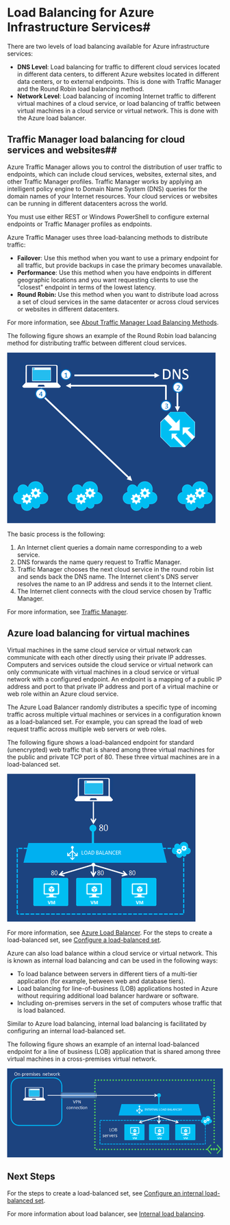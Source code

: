 <properties 
	pageTitle="Load Balancing for Azure Infrastructure Services" 
	description="Describes the two different types of load balancing supported by Azure: Load balancer for cloud services and Azure Traffic Manager for client traffic." 
	services="virtual-machines" 
	documentationCenter="" 
	authors="joaoma" 
	manager="adinah" 
	editor=""/>

<tags 
	ms.service="virtual-machines" 
	ms.workload="infrastructure-services" 
	ms.tgt_pltfrm="na" 
	ms.devlang="na" 
	ms.topic="article" 
	ms.date="06/16/2015" 
	ms.author="joaoma"/>


# Load Balancing for Azure Infrastructure Services#

There are two levels of load balancing available for Azure infrastructure services:

- **DNS Level**:  Load balancing for traffic to different cloud services located in different data centers, to different Azure websites located in different data centers, or to external endpoints. This is done with Traffic Manager and the Round Robin load balancing method.
- **Network Level**:  Load balancing of incoming Internet traffic to different virtual machines of a cloud service, or load balancing of traffic between virtual machines in a cloud service or virtual network. This is done with the Azure load balancer.

## Traffic Manager load balancing for cloud services and websites##

Azure Traffic Manager allows you to control the distribution of user traffic to endpoints, which can include cloud services, websites, external sites, and other Traffic Manager profiles. Traffic Manager works by applying an intelligent policy engine to Domain Name System (DNS) queries for the domain names of your Internet resources. Your cloud services or websites can be running in different datacenters across the world. 

You must use either REST or Windows PowerShell to configure external endpoints or Traffic Manager profiles as endpoints. 

Azure Traffic Manager uses three load-balancing methods to distribute traffic:

- **Failover**:  Use this method when you want to use a primary endpoint for all traffic, but provide backups in case the primary becomes unavailable.
- **Performance**:  Use this method when you have endpoints in different geographic locations and you want requesting clients to use the "closest" endpoint in terms of the lowest latency.
- **Round Robin:**  Use this method when you want to distribute load across a set of cloud services in the same datacenter or across cloud services or websites in different datacenters.

For more information, see [About Traffic Manager Load Balancing Methods](../traffic-manager/traffic-manager-load-balancing-methods.md).

The following figure shows an example of the Round Robin load balancing method for distributing traffic between different cloud services.

![loadbalancing](./media/virtual-machines-load-balance/TMSummary.png)

The basic process is the following:

1.	An Internet client queries a domain name corresponding to a web service.
2.	DNS forwards the name query request to Traffic Manager.
3.	Traffic Manager chooses the next cloud service in the round robin list and sends back the DNS name. The Internet client's DNS server resolves the name to an IP address and sends it to the Internet client.
4.	The Internet client connects with the cloud service chosen by Traffic Manager.

For more information, see [Traffic Manager](../traffic-manager/traffic-manager-overview.md).

## Azure load balancing for virtual machines ##

Virtual machines in the same cloud service or virtual network can communicate with each other directly using their private IP addresses. Computers and services outside the cloud service or virtual network can only communicate with virtual machines in a cloud service or virtual network with a configured endpoint. An endpoint is a mapping of a public IP address and port to that private IP address and port of a virtual machine or web role within an Azure cloud service.

The Azure Load Balancer randomly distributes a specific type of incoming traffic across multiple virtual machines or services in a configuration known as a load-balanced set. For example, you can spread the load of web request traffic across multiple web servers or web roles.

The following figure shows a load-balanced endpoint for standard (unencrypted) web traffic that is shared among three virtual machines for the public and private TCP port of 80. These three virtual machines are in a load-balanced set.

![loadbalancing](./media/virtual-machines-load-balance/LoadBalancing.png)

For more information, see [Azure Load Balancer](../load-balancer/load-balancer-overview.md). For the steps to create a load-balanced set, see [Configure a load-balanced set](../load-balancer/load-balancer-internet-getstarted.md).

Azure can also load balance within a cloud service or virtual network. This is known as internal load balancing and can be used in the following ways:

- To load balance between servers in different tiers of a multi-tier application (for example, between web and database tiers).
- Load balancing for line-of-business (LOB) applications hosted in Azure without requiring additional load balancer hardware or software. 
- Including on-premises servers in the set of computers whose traffic that is load balanced.

Similar to Azure load balancing, internal load balancing is facilitated by configuring an internal load-balanced set. 

The following figure shows an example of an internal load-balanced endpoint for a line of business (LOB) application that is shared among three virtual machines in a cross-premises virtual network. 

![loadbalancing](./media/virtual-machines-load-balance/LOBServers.png)

## Next Steps

For the steps to create a load-balanced set, see [Configure an internal load-balanced set](../load-balancer/load-balancer-internal-getstarted.md).

For more information about load balancer, see [Internal load balancing](../load-balancer/load-balancer-internal-overview.md). 

<!-- LINKS -->

 
